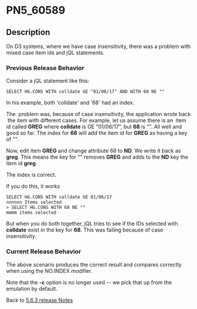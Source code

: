 # PN5_60589

<PageHeader />

## Description

On D3 systems, where we have case insensitivity, there was a problem with mixed case item ids and jQL statements.

### Previous Release Behavior

Consider a jQL statement like this:

```
SELECT HG.CONS WITH colldate GE "01/06/17" AND WITH 68 NE ""
```

In his example, both 'colldate' and '68' had an index.

The  problem was, because of case insensitivity, the application wrote back  the item with different cases. For example, let us assume there is an  item id called **GREG** where **colldate** is GE "01/06/17", but **68** is "". All well and good so far. The index for **68** will add the item id for **GREG** as having a key of "".

Now, edit item **GREG** and change attribute 68 to **ND**. We write it back as **greg**. This means the key for "" removes **GREG** and adds to the **ND** key the item id **greg**.

The index is correct.

If you do this, it works

```
SELECT HG.CONS WITH colldate GE 01/06/17
nnnnnn Items selected
> SELECT HG.CONS WITH 68 NE ""
mmmm items selected
```

But when you do both together, jQL tries to see if the IDs selected with **colldate** exist in the key for **68**. This was failing because of case insensitivity.

### Current Release Behavior

The above scenario produces the correct result and compares correctly when using the NO.INDEX modifier.

Note that the **-c** option is no longer used -- we pick that up from the emulation by default.

Back to [5.6.3 release Notes](./../README.md)

<PageFooter />
